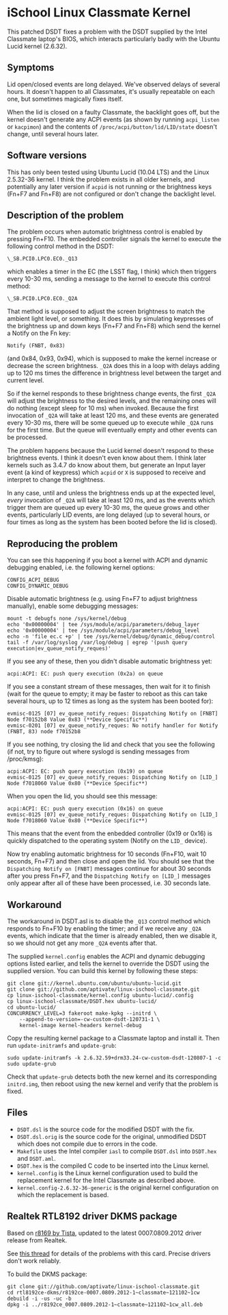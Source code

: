 # iSchool Linux Classmate Kernel

This patched DSDT fixes a problem with the DSDT supplied by the Intel
Classmate laptop's BIOS, which interacts particularly badly with the
Ubuntu Lucid kernel (2.6.32).

## Symptoms

Lid open/closed events are long delayed. We've observed delays of
several hours. It doesn't happen to all Classmates, it's usually
repeatable on each one, but sometimes magically fixes itself.

When the lid is closed on a faulty Classmate, the backlight goes off,
but the kernel doesn't generate any ACPI events (as shown by running
`acpi_listen` or `kacpimon`) and the contents of
`/proc/acpi/button/lid/LID/state` doesn't change, until several hours
later.

## Software versions

This has only been tested using Ubuntu Lucid (10.04 LTS) and the
Linux 2.5.32-36 kernel. I think the problem exists in all older kernels,
and potentially any later version if `acpid` is not running or the
brightness keys (Fn+F7 and Fn+F8) are not configured or don't change the
backlight level.

## Description of the problem

The problem occurs when automatic brightness control is enabled by
pressing Fn+F10. The embedded controller signals the kernel to execute
the following control method in the DSDT:

	\_SB.PCI0.LPC0.EC0._Q13

which enables a timer in the EC (the LSST flag, I think) which then
triggers every 10-30 ms, sending a message to the kernel to execute
this control method:

	\_SB.PCI0.LPC0.EC0._Q2A

That method is supposed to adjust the screen brightness to match the
ambient light level, or something. It does this by simulating keypresses
of the brightness up and down keys (Fn+F7 and Fn+F8) which send the
kernel a Notify on the Fn key:

	Notify (FNBT, 0x83)

(and 0x84, 0x93, 0x94), which is supposed to make the kernel increase or
decrease the screen brightness. `_Q2A` does this in a loop with delays
adding up to 120 ms times the difference in brightness level between the
target and current level.

So if the kernel responds to these brightness change events, the first
`_Q2A` will adjust the brightness to the desired levels, and the remaining
ones will do nothing (except sleep for 10 ms) when invoked. Because the
first invocation of `_Q2A` will take at least 120 ms, and these events are
generated every 10-30 ms, there will be some queued up to execute while
`_Q2A` runs for the first time. But the queue will eventually empty and
other events can be processed.

The problem happens because the Lucid kernel doesn't respond to these
brightness events. I think it doesn't even know about them. I think later
kernels such as 3.4.7 do know about them, but generate an Input layer
event (a kind of keypress) which `acpid` or `X` is supposed to receive
and interpret to change the brightness.

In any case, until and unless the brightness ends up at the expected
level, _every_ invocation of `_Q2A` will take at least 120 ms, and as
the events which trigger them are queued up every 10-30 ms, the queue
grows and other events, particularly LID events, are long delayed (up
to several hours, or four times as long as the system has been booted
before the lid is closed).

## Reproducing the problem

You can see this happening if you boot a kernel with ACPI and dynamic
debugging enabled, i.e. the following kernel options:

	CONFIG_ACPI_DEBUG
	CONFIG_DYNAMIC_DEBUG

Disable automatic brightness (e.g. using Fn+F7 to adjust brightness
manually), enable some debugging messages:

	mount -t debugfs none /sys/kernel/debug
	echo '0x00000004' | tee /sys/module/acpi/parameters/debug_layer
	echo '0x00000004' | tee /sys/module/acpi/parameters/debug_level
	echo -n 'file ec.c +p' | tee /sys/kernel/debug/dynamic_debug/control
	tail -f /var/log/syslog /var/log/debug | egrep '(push query execution|ev_queue_notify_reques)'

If you see any of these, then you didn't disable automatic brightness yet:

	acpi:ACPI: EC: push query execution (0x2a) on queue

If you see a constant stream of these messages, then wait for it to finish
(wait for the queue to empty; it may be faster to reboot as this can take
several hours, up to 12 times as long as the system has been booted for):

	evmisc-0125 [07] ev_queue_notify_reques: Dispatching Notify on [FNBT] Node f70152b8 Value 0x83 (**Device Specific**)
	evmisc-0201 [07] ev_queue_notify_reques: No notify handler for Notify (FNBT, 83) node f70152b8

If you see nothing, try closing the lid and check that you see the following
(if not, try to figure out where syslogd is sending messages from /proc/kmsg):

	acpi:ACPI: EC: push query execution (0x19) on queue
	evmisc-0125 [07] ev_queue_notify_reques: Dispatching Notify on [LID_] Node f7018060 Value 0x80 (**Device Specific**)

When you open the lid, you should see this message:

	acpi:ACPI: EC: push query execution (0x16) on queue
	evmisc-0125 [07] ev_queue_notify_reques: Dispatching Notify on [LID_] Node f7018060 Value 0x80 (**Device Specific**)

This means that the event from the enbedded controller (0x19 or 0x16) is
quickly dispatched to the operating system (Notify on the `LID_` device).

Now try enabling automatic brightness for 10 seconds (Fn+F10, wait 10
seconds, Fn+F7) and then close and open the lid. You should see that the
`Dispatching Notify on [FNBT]` messages continue for about 30 seconds after
you press Fn+F7, and the `Dispatching Notify on [LID_]` messages only
appear after all of these have been processed, i.e. 30 seconds late.

## Workaround

The workaround in DSDT.asl is to disable the `_Q13` control method which
responds to Fn+F10 by enabling the timer; and if we receive any `_Q2A`
events, which indicate that the timer is already enabled, then we disable
it, so we should not get any more `_Q2A` events after that.

The supplied `kernel.config` enables the ACPI and dynamic debugging
options listed earlier, and tells the kernel to override the DSDT using
the supplied version. You can build this kernel by following these steps:

	git clone git://kernel.ubuntu.com/ubuntu/ubuntu-lucid.git
	git clone git://github.com/aptivate/linux-ischool-classmate.git
	cp linux-ischool-classmate/kernel.config ubuntu-lucid/.config
	cp linux-ischool-classmate/DSDT.hex ubuntu-lucid/
	cd ubuntu-lucid/
	CONCURRENCY_LEVEL=3 fakeroot make-kpkg --initrd \
	    --append-to-version=-cw-custom-dsdt-120731-1 \
	    kernel-image kernel-headers kernel-debug

Copy the resulting kernel package to a Classmate laptop and install it.
Then run `update-initramfs` and `update-grub`:

	sudo update-initramfs -k 2.6.32.59+drm33.24-cw-custom-dsdt-120807-1 -c
	sudo update-grub

Check that `update-grub` detects both the new kernel and its corresponding
`initrd.img`, then reboot using the new kernel and verify that the problem
is fixed.

## Files

* `DSDT.dsl` is the source code for the modified DSDT with the fix.
* `DSDT.dsl.orig` is the source code for the original, unmodified DSDT
  which does not compile due to errors in the code.
* `Makefile` uses the Intel compiler `iasl` to compile `DSDT.dsl` into
  `DSDT.hex` and `DSDT.aml`.
* `DSDT.hex` is the compiled C code to be inserted into the Linux kernel.
* `kernel.config` is the Linux kernel configuration used to build the
  replacement kernel for the Intel Classmate as described above.
* `kernel.config-2.6.32-36-generic` is the original kernel configuration
  on which the replacement is based.

## Realtek RTL8192 driver DKMS package

Based on [r8169 by Tista](https://launchpad.net/~tista/+archive/x120e/+sourcepub/1806468/+listing-archive-extra),
updated to the latest 0007.0809.2012 driver release from Realtek.

See [this thread](https://bugs.launchpad.net/ubuntu/+source/linux/+bug/902557)
for details of the problems with this card. Precise drivers don't work
reliably.

To build the DKMS package:

	git clone git://github.com/aptivate/linux-ischool-classmate.git
	cd rtl8192ce-dkms/r8192ce-0007.0809.2012-1~classmate~121102~1cw
	debuild -i -us -uc -b
	dpkg -i ../r8192ce_0007.0809.2012-1~classmate~121102~1cw_all.deb

